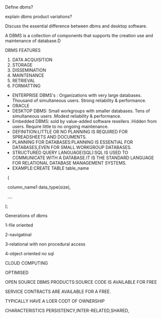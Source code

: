 Define dbms?

explain dbms product variations?

Discuss the essential difference between dbms and desktop software.



A DBMS is a collection of components that supports the creation use and maintenance of database.D

DBMS FEATURES

1. DATA ACQUISITION
2. STORAGE
3. DISSEMINATION
4. MAINTENANCE
5. RETRIEVAL
6. FORMATTING

* ENTERPRISE DBMS's : Organizations with very large databases. Thousand of simultaneous users. Strong reliability \& performance.
* ORACLE
* DESKTOP DBMS: Small workgroups with smaller databases. Tens of simultaneous users .Modest reliability \& performance.
* Embedded DBMS: sold by value-added software resellers .Hidden from users. Require little to no ongoing maintenance.
* DEFINITION:LITTLE OR NO PLANNING IS REQUIRED FOR SPREADSHEETS AND DOCUMENTS.
* PLANNING FOR DATABASES:PLANNING IS ESSENTIAL FOR DATABASES,EVEN FOR SMALL WORKGROUP DATABASES.
* STRUCTURED QUERY LANGUAGE(SQL):SQL IS USED TO COMMUNICATE WITH A DATABASE.IT IS THE STANDARD LANGUAGE FOR RELATIONAL DATABASE MANAGEMENT SYSTEMS.
* EXAMPLE:CREATE TABLE table\_name

     (

     column\_name1 data\_type(size),





     ....

);



Generations of dbms

1-file oriented

2-navigatinal

3-relational with non procedural access

4-object oriented no sql

CLOUD COMPUTING

OPTIMISED 

OPEN SOURCE DBMS PRODUCTS:SOURCE CODE IS AVAILABLE FOR FREE

SERVICE CONTRACTS ARE AVAILABLE FOR A FREE.

TYPICALLY HAVE A LOER CODT OF OWNERSHIP



CHARACTERISTICS PERSISTENCY,INTER-RELATED,SHARED,



